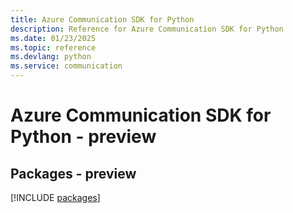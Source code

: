 ```yaml
---
title: Azure Communication SDK for Python
description: Reference for Azure Communication SDK for Python
ms.date: 01/23/2025
ms.topic: reference
ms.devlang: python
ms.service: communication
---
```

# Azure Communication SDK for Python - preview
## Packages - preview
[!INCLUDE [packages](communication-index.md)]